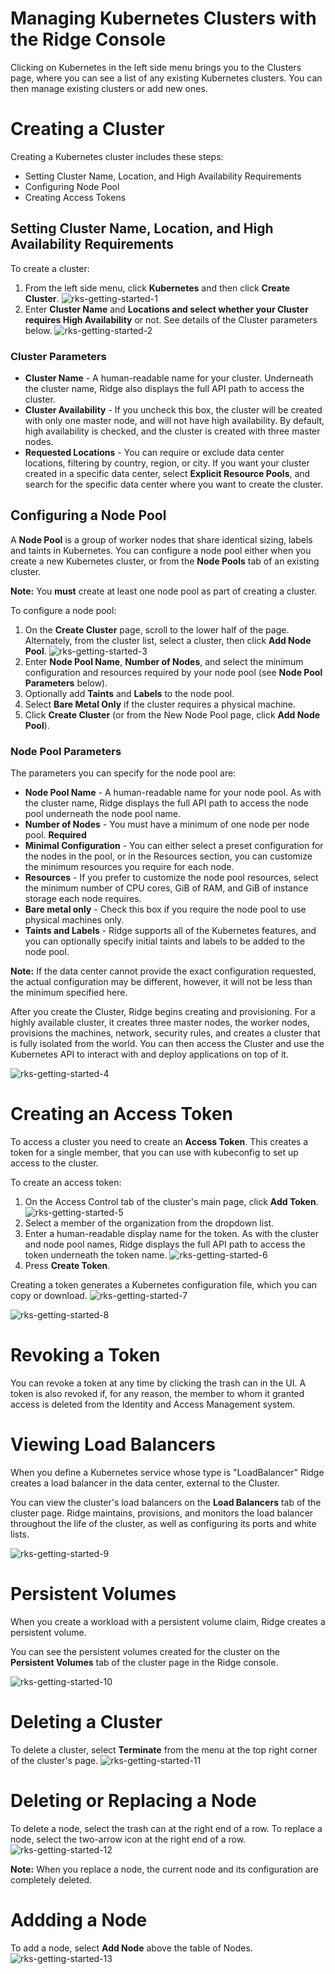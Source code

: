 ﻿# Managing Kubernetes Clusters with the Ridge Console
Clicking on Kubernetes in the left side menu brings you to the Clusters page, where you can see a list of any existing Kubernetes clusters. You can then manage existing clusters or add new ones.


# Creating a Cluster
Creating a Kubernetes cluster includes these steps:
  * Setting Cluster Name, Location, and High Availability Requirements
  * Configuring Node Pool
  * Creating Access Tokens


## Setting Cluster Name, Location, and High Availability Requirements
To create a cluster:
1. From the left side menu, click **Kubernetes** and then click **Create Cluster**.
![rks-getting-started-1](rks-getting-started-1.png)
2. Enter **Cluster Name** and **Locations **and select whether your Cluster requires** High Availability** or not. See details of the Cluster parameters below.
![rks-getting-started-2](rks-getting-started-2.png)
### Cluster Parameters
  * **Cluster Name** - A human-readable name for your cluster. Underneath the cluster name, Ridge also displays the full API path to access the cluster.
  * **Cluster Availability** - If you uncheck this box, the cluster will be created with only one master node, and will not have high availability. By default, high availability is checked, and the cluster is created with three master nodes.
  * **Requested Locations** - You can require or exclude data center locations, filtering by country, region, or city. If you want your cluster created in a specific data center, select **Explicit Resource Pools**, and search for the specific data center where you want to create the cluster.


## Configuring a Node Pool
A **Node Pool** is a group of worker nodes that share identical sizing, labels and taints in Kubernetes.
You can configure a node pool either when you create a new Kubernetes cluster, or from the **Node Pools** tab of an existing cluster.

**Note:**
You **must** create at least one node pool as part of creating a cluster.

To configure a node pool:
1. On the **Create Cluster** page, scroll to the lower half of the page. Alternately, from the cluster list, select a cluster, then click **Add Node Pool**.
![rks-getting-started-3](rks-getting-started-3.png)
3. Enter **Node Pool Name**, **Number of Nodes**, and select the minimum configuration and resources required by your node pool (see **Node Pool Parameters** below).
4. Optionally add **Taints** and **Labels** to the node pool.
5. Select **Bare Metal Only** if the cluster requires a physical machine.
6. Click **Create Cluster** (or from the New Node Pool page, click **Add Node Pool**).

### Node Pool Parameters
The parameters you can specify for the node pool are:
  * **Node Pool Name** - A human-readable name for your node pool. As with the cluster name, Ridge displays the full API path to access the node pool underneath the node pool name.
  * **Number of Nodes** - You must have a minimum of one node per node pool. **Required**
  * **Minimal Configuration** - You can either select a preset configuration for the nodes in the pool, or in the Resources section, you can customize the minimum resources you require for each node.
  * **Resources** - If you prefer to customize the node pool resources, select the minimum number of CPU cores, GiB of RAM, and GiB of instance storage each node requires.
  * **Bare metal only** - Check this box if you require the node pool to use physical machines only.
  * **Taints and Labels** - Ridge supports all of the Kubernetes features, and you can optionally specify initial taints and labels to be added to the node pool.

**Note:**
If the data center cannot provide the exact configuration requested, the actual configuration may be different, however, it will not be less than the minimum specified here.

After you create the Cluster, Ridge begins creating and provisioning. For a highly available cluster, it creates three master nodes, the worker nodes, provisions the machines, network, security rules, and creates a cluster that is fully isolated from the world. You can then access the Cluster and use the Kubernetes API to interact with and deploy applications on top of it.

![rks-getting-started-4](rks-getting-started-4.png)
# Creating an Access Token
To access a cluster you need to create an **Access Token**. This creates a token for a single member, that you can use with kubeconfig to set up access to the cluster.

To create an access token:
1. On the Access Control tab of the cluster's main page, click **Add Token**.
![rks-getting-started-5](rks-getting-started-5.png)
2. Select a member of the organization from the dropdown list.
3. Enter a human-readable display name for the token. As with the cluster and node pool names, Ridge displays the full API path to access the token underneath the token name.
![rks-getting-started-6](rks-getting-started-6.png)
6. Press **Create Token**.

Creating a token generates a Kubernetes configuration file, which you can copy or download.
![rks-getting-started-7](rks-getting-started-7.png)

![rks-getting-started-8](rks-getting-started-8.png)

# Revoking a Token
You can revoke a token at any time by clicking the trash can in the UI. A token is also revoked if, for any reason, the member to whom it granted access is deleted from the Identity and Access Management system.

# Viewing Load Balancers
When you define a Kubernetes service whose type is "LoadBalancer" Ridge creates a load balancer in the data center, external to the Cluster.

You can view the cluster's load balancers on the **Load Balancers** tab of the cluster page.
Ridge maintains, provisions, and monitors the load balancer throughout the life of the cluster, as well as configuring its ports and white lists.

![rks-getting-started-9](rks-getting-started-9.png)
# Persistent Volumes
When you create a workload with a persistent volume claim, Ridge creates a persistent volume.

You can see the persistent volumes created for the cluster on the **Persistent Volumes** tab of the cluster page in the Ridge console.

![rks-getting-started-10](rks-getting-started-10.png)

# Deleting a Cluster
To delete a cluster, select **Terminate** from the menu at the top right corner of the cluster's page.
![rks-getting-started-11](rks-getting-started-11.png)

# Deleting or Replacing a Node
To delete a node, select the trash can at the right end of a row.
To replace a node, select the two-arrow icon at the right end of a row.
![rks-getting-started-12](rks-getting-started-12.png)

**Note:**
When you replace a node, the current node and its configuration are completely deleted.

# Addding a Node
To add a node, select **Add Node** above the table of Nodes.
![rks-getting-started-13](rks-getting-started-13.png)
